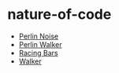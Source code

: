 # nature-of-code

- [Perlin Noise](https://alpha.editor.p5js.org/remylindsay/sketches/Hk17KmAjM)
- [Perlin Walker](https://alpha.editor.p5js.org/remylindsay/sketches/rkHx_XAiM)
- [Racing Bars](https://alpha.editor.p5js.org/remylindsay/sketches/HkWdFX0jz)
- [Walker](https://alpha.editor.p5js.org/remylindsay/sketches/HJxJqXRjf)

